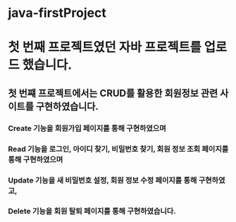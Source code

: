 # java-firstProject
# 첫 번째 프로젝트였던 자바 프로젝트를 업로드 했습니다.
## 첫 번쨰 프로젝트에서는 CRUD를 활용한 회원정보 관련 사이트를 구현하였습니다.
### Create 기능을 회원가입 페이지를 통해 구현하였으며
### Read 기능을 로그인, 아이디 찾기, 비밀번호 찾기, 회원 정보 조회 페이지를 통해 구현하였으며
### Update 기능을 새 비밀번호 설정, 회원 정보 수정 페이지를 통해 구현하였고,
### Delete 기능을 회원 탈퇴 페이지를 통해 구현하였습니다.
